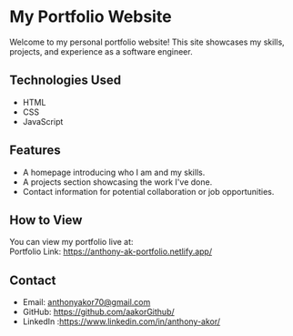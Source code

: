 # My Portfolio Website

Welcome to my personal portfolio website! This site showcases my skills, projects, and experience as a software engineer.

## Technologies Used

- HTML
- CSS
- JavaScript

## Features

- A homepage introducing who I am and my skills.
- A projects section showcasing the work I've done.
- Contact information for potential collaboration or job opportunities.

## How to View

You can view my portfolio live at:  
Portfolio Link: https://anthony-ak-portfolio.netlify.app/

## Contact

- Email: anthonyakor70@gmail.com
- GitHub: https://github.com/aakorGithub/
- LinkedIn :https://www.linkedin.com/in/anthony-akor/


